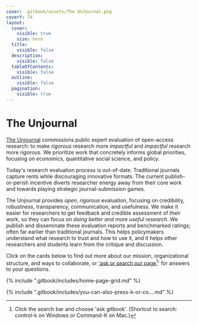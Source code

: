 ```yaml
---
cover: .gitbook/assets/The UnJournal.png
coverY: 74
layout:
  cover:
    visible: true
    size: hero
  title:
    visible: false
  description:
    visible: false
  tableOfContents:
    visible: false
  outline:
    visible: false
  pagination:
    visible: true
---
```


# The Unjournal

[The Unjournal](https://unjournal.org/) commissions public expert evaluation of open-access research: to make _rigorous_ research more _impactful_ and _impactful_ research more _rigorous_. We prioritize work that concretely informs global priorities, focusing on economics, quantitative social science, and policy.&#x20;

Today's research evaluation process is out-of-date. Traditional journals capture rents while discouraging innovative formats. The current publish-or-perish incentive diverts researcher energy away from their core work and towards playing strategic journal-submission games.

The Unjournal provides _open_, _rigorous_ evaluation, focusing on credibility, robustness, transparency, communication, and usefulness. We make it easier for researchers to get feedback and credible assessment of their work, so they can focus on _doing better and more useful research_. We publish and disseminate these evaluation reports and benchmarked ratings; often far earlier than traditional journals. This helps policymakers understand what research to trust and how to use it, and it helps other researchers and students learn from the critique and discussion.

Click on the cards below to find out more about our mission, organizational structure, and ways to collaborate, or ['ask or search our page](#user-content-fn-1)[^1]' for answers to your questions.

{% include ".gitbook/includes/home-page-grid.md" %}

{% include ".gitbook/includes/you-can-also-press-k-or-co....md" %}



[^1]: Click the search bar and choose 'ask gitbook'. (Shortcut to search: control-k on Windows or Command-K on Mac.)

